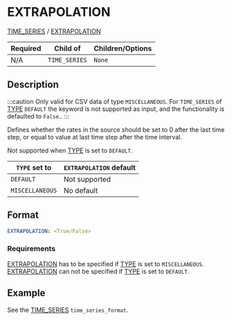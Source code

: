 # EXTRAPOLATION
 
[TIME_SERIES](TIME_SERIES.md) / 
[EXTRAPOLATION](EXTRAPOLATION)

| Required   | Child of                  | Children/Options                   |
|------------|---------------------------|------------------------------------|
| N/A         | `TIME_SERIES`         | `None`   |

## Description
:::caution
Only valid for CSV data of type `MISCELLANEOUS`. For `TIME_SERIES` of [TYPE](TYPE)
`DEFAULT` the keyword is not supported as input, and the functionality is defaulted to `False`..
:::

Defines whether the rates in the source should be set to 0 after the last time step, or equal
to value at last time step after the time interval.

Not supported when [TYPE](TYPE) is set to `DEFAULT`.

| `TYPE` set to                        | `EXTRAPOLATION` default         |
|-------------------------------------------|--------------------------------------|
| `DEFAULT`                           | Not supported                        |
| `MISCELLANEOUS`                     | No default                           |

## Format
~~~~~~~~yaml
EXTRAPOLATION: <True/False>
~~~~~~~~

### Requirements
[EXTRAPOLATION](EXTRAPOLATION) has to be specified if 
[TYPE](TYPE) is set to `MISCELLANEOUS`.
[EXTRAPOLATION](EXTRAPOLATION) can not be specified if 
[TYPE](TYPE) is set to `DEFAULT`.

## Example
See the [TIME_SERIES](TIME_SERIES.md) `time_series_format`.


